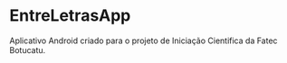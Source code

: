 # EntreLetrasApp
Aplicativo Android criado para o projeto de Iniciação Cientifica da Fatec Botucatu.
